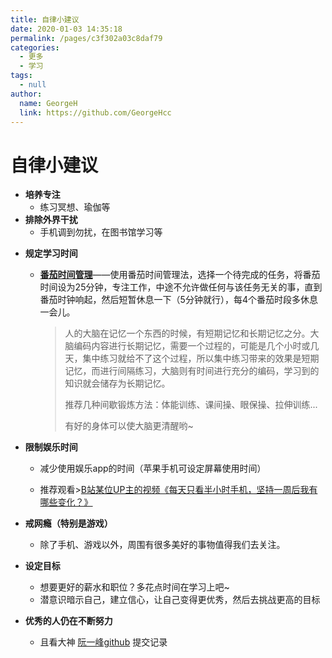 ```yaml
---
title: 自律小建议
date: 2020-01-03 14:35:18
permalink: /pages/c3f302a03c8daf79
categories: 
  - 更多
  - 学习
tags: 
  - null
author: 
  name: GeorgeH
  link: https://github.com/GeorgeHcc
---
```

# 自律小建议

- **培养专注**
  - 练习冥想、瑜伽等
- **排除外界干扰**
  - 手机调到勿扰，在图书馆学习等

<!-- more -->

* **规定学习时间**

  * [**番茄时间管理**](https://baike.baidu.com/item/%E7%95%AA%E8%8C%84%E5%B7%A5%E4%BD%9C%E6%B3%95/6353502?fr=aladdin)——使用番茄时间管理法，选择一个待完成的任务，将番茄时间设为25分钟，专注工作，中途不允许做任何与该任务无关的事，直到番茄时钟响起，然后短暂休息一下（5分钟就行），每4个番茄时段多休息一会儿。

    > 人的大脑在记忆一个东西的时候，有短期记忆和长期记忆之分。大脑编码内容进行长期记忆，需要一个过程的，可能是几个小时或几天，集中练习就给不了这个过程，所以集中练习带来的效果是短期记忆，而进行间隔练习，大脑则有时间进行充分的编码，学习到的知识就会储存为长期记忆。
    >
    > 
    >
    > 推荐几种间歇锻炼方法：体能训练、课间操、眼保操、拉伸训练...
    >
    > 有好的身体可以使大脑更清醒哟~
    >

    

* **限制娱乐时间**

  * 减少使用娱乐app的时间（苹果手机可设定屏幕使用时间）

  * 推荐观看>[B站某位UP主的视频《每天只看半小时手机，坚持一周后我有哪些变化？》](https://www.bilibili.com/video/av47180907)

* **戒网瘾（特别是游戏）**
  
  * 除了手机、游戏以外，周围有很多美好的事物值得我们去关注。

* **设定目标**
  * 想要更好的薪水和职位？多花点时间在学习上吧~
  * 潜意识暗示自己，建立信心，让自己变得更优秀，然后去挑战更高的目标
* **优秀的人仍在不断努力**
  
  * 且看大神 [阮一峰github](https://github.com/ruanyf) 提交记录


